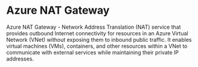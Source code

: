 # Azure NAT Gateway

Azure NAT Gateway - Network Address Translation (NAT) service that provides outbound Internet connectivity for resources in an Azure Virtual Network (VNet) without exposing them to inbound public traffic. It enables virtual machines (VMs), containers, and other resources within a VNet to communicate with external services while maintaining their private IP addresses.



